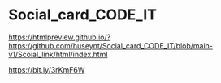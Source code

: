 # Social_card_CODE_IT
https://htmlpreview.github.io/?https://github.com/huseynt/Social_card_CODE_IT/blob/main-v1/Scoial_link/html/index.html

https://bit.ly/3rKmF6W
